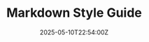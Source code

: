 ---
title: Markdown Style Guide
linkTitle: Markdown style guide
date: '2025-05-10T22:54:00Z'
weight: 1
description: Comprehensive Markdown style guide for the GitLab Handbook, detailing
  usage, formatting rules, and best practices for headings, paragraphs, lists, links,
  images, and more to ensure consistency and accessibility in documentation.
draft: false
ref: markdown-style-guide
---